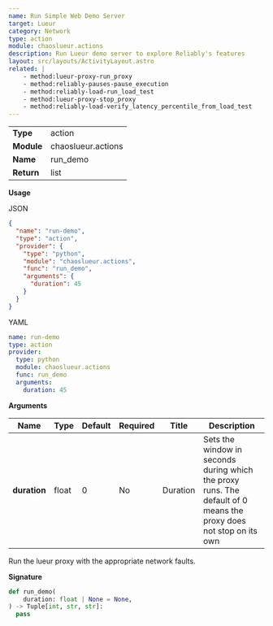 ```yaml
---
name: Run Simple Web Demo Server
target: Lueur
category: Network
type: action
module: chaoslueur.actions
description: Run Lueur demo server to explore Reliably's features
layout: src/layouts/ActivityLayout.astro
related: |
    - method:lueur-proxy-run_proxy
    - method:reliably-pauses-pause_execution
    - method:reliably-load-run_load_test
    - method:lueur-proxy-stop_proxy
    - method:reliably-load-verify_latency_percentile_from_load_test
---
```


|            |                                     |
| ---------- | ----------------------------------- |
| **Type**   | action                               |
| **Module** | chaoslueur.actions |
| **Name**   | run_demo                        |
| **Return** | list                                |

**Usage**

JSON

```json
{
  "name": "run-demo",
  "type": "action",
  "provider": {
    "type": "python",
    "module": "chaoslueur.actions",
    "func": "run_demo",
    "arguments": {
      "duration": 45
    }
  }
}
```

YAML

```yaml
name: run-demo
type: action
provider:
  type: python
  module: chaoslueur.actions
  func: run_demo
  arguments:
    duration: 45

```

**Arguments**

| Name             | Type   | Default     | Required | Title        | Description                                  |
| ---------------- | ------ | ----------- | -------- | ------------ | -------------------------------------------- |
| **duration**       | float | 0| No      | Duration       | Sets the window in seconds during which the proxy runs. The default of 0 means the proxy does not stop on its own               |

Run the lueur proxy with the appropriate network faults.

**Signature**

```python
def run_demo(
    duration: float | None = None,
) -> Tuple[int, str, str]:
  pass

```
